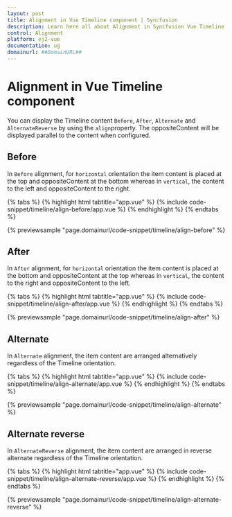 ```yaml
---
layout: post
title: Alignment in Vue Timeline component | Syncfusion
description: Learn here all about Alignment in Syncfusion Vue Timeline component of Syncfusion Essential JS 2 and more.
control: Alignment 
platform: ej2-vue
documentation: ug
domainurl: ##DomainURL##
---
```


# Alignment in Vue Timeline component

You can display the Timeline content `Before`, `After`, `Alternate` and `AlternateReverse` by using the `align`property. The oppositeContent will be displayed parallel to the content when configured.

## Before

In `Before` alignment, for `horizontal` orientation the item content is placed at the top and oppositeContent at the bottom whereas in `vertical`, the content to the left and oppositeContent to the right.

{% tabs %}
{% highlight html tabtitle="app.vue" %}
{% include code-snippet/timeline/align-before/app.vue %}
{% endhighlight %}
{% endtabs %}
        
{% previewsample "page.domainurl/code-snippet/timeline/align-before" %}

## After

In `After` alignment, for `horizontal` orientation the item content is placed at the bottom and oppositeContent at the top whereas in `vertical`, the content to the right and oppositeContent to the left.

{% tabs %}
{% highlight html tabtitle="app.vue" %}
{% include code-snippet/timeline/align-after/app.vue %}
{% endhighlight %}
{% endtabs %}
        
{% previewsample "page.domainurl/code-snippet/timeline/align-after" %}

## Alternate

In `Alternate` alignment, the item content are arranged alternatively regardless of the Timeline orientation.

{% tabs %}
{% highlight html tabtitle="app.vue" %}
{% include code-snippet/timeline/align-alternate/app.vue %}
{% endhighlight %}
{% endtabs %}
        
{% previewsample "page.domainurl/code-snippet/timeline/align-alternate" %}

## Alternate reverse

In `AlternateReverse` alignment, the item content are arranged in reverse alternate regardless of the Timeline orientation.

{% tabs %}
{% highlight html tabtitle="app.vue" %}
{% include code-snippet/timeline/align-alternate-reverse/app.vue %}
{% endhighlight %}
{% endtabs %}
        
{% previewsample "page.domainurl/code-snippet/timeline/align-alternate-reverse" %}
